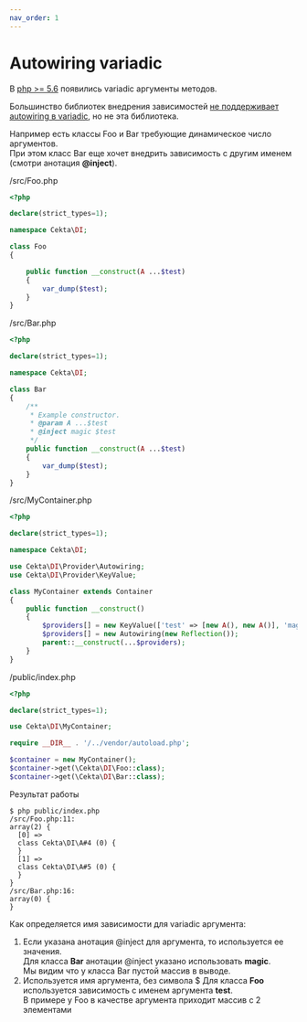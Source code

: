 ```yaml
---
nav_order: 1
---
```


# Autowiring variadic

В [php >= 5.6](https://www.php.net/manual/ru/migration56.new-features.php) 
появились variadic аргументы методов.

Большинство библиотек внедрения зависимостей 
[не поддерживает autowiring в variadic](https://github.com/PHP-DI/PHP-DI/issues/619), но не эта библиотека.

Например есть классы Foo и Bar требующие динамическое число аргументов.  
При этом класс Bar еще хочет внедрить зависимость с другим именем (смотри анотация **@inject**).

/src/Foo.php
```php 
<?php

declare(strict_types=1);

namespace Cekta\DI;

class Foo
{

    public function __construct(A ...$test)
    {
        var_dump($test);
    }
}
```

/src/Bar.php
```php 
<?php

declare(strict_types=1);

namespace Cekta\DI;

class Bar
{
    /**
     * Example constructor.
     * @param A ...$test
     * @inject magic $test
     */
    public function __construct(A ...$test)
    {
        var_dump($test);
    }
}
```

/src/MyContainer.php
```php 
<?php

declare(strict_types=1);

namespace Cekta\DI;

use Cekta\DI\Provider\Autowiring;
use Cekta\DI\Provider\KeyValue;

class MyContainer extends Container
{
    public function __construct()
    {
        $providers[] = new KeyValue(['test' => [new A(), new A()], 'magic' => []]);
        $providers[] = new Autowiring(new Reflection());
        parent::__construct(...$providers);
    }
}
```

/public/index.php
```php 
<?php

declare(strict_types=1);

use Cekta\DI\MyContainer;

require __DIR__ . '/../vendor/autoload.php';

$container = new MyContainer();
$container->get(\Cekta\DI\Foo::class);
$container->get(\Cekta\DI\Bar::class);
```

Результат работы
```
$ php public/index.php 
/src/Foo.php:11:
array(2) {
  [0] =>
  class Cekta\DI\A#4 (0) {
  }
  [1] =>
  class Cekta\DI\A#5 (0) {
  }
}
/src/Bar.php:16:
array(0) {
}
```

Как определяется имя зависимости для variadic аргумента:
1. Если указана анотация @inject для аргумента, то используется ее значения.  
    Для класса **Bar** анотации @inject указано использовать **magic**.  
    Мы видим что у класса Bar пустой массив в выводе.
2. Используется имя аргумента, без символа $
    Для класса **Foo** используется зависимость с именем аргумента **test**.  
    В примере у Foo в качестве аргумента приходит массив с 2 элементами
